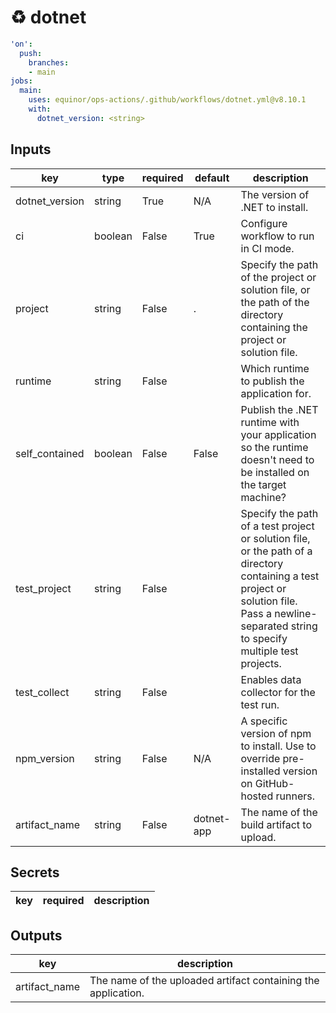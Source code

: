 # ♻ dotnet

```yaml
'on':
  push:
    branches:
    - main
jobs:
  main:
    uses: equinor/ops-actions/.github/workflows/dotnet.yml@v8.10.1
    with:
      dotnet_version: <string>

```

## Inputs

key | type | required | default | description
--- | --- | --- | --- | ---
dotnet_version | string | True | N/A | The version of .NET to install.
ci | boolean | False | True | Configure workflow to run in CI mode.
project | string | False | . | Specify the path of the project or solution file, or the path of the directory containing the project or solution file.
runtime | string | False |  | Which runtime to publish the application for.
self_contained | boolean | False | False | Publish the .NET runtime with your application so the runtime doesn't need to be installed on the target machine?
test_project | string | False |  | Specify the path of a test project or solution file, or the path of a directory containing a test project or solution file. Pass a newline-separated string to specify multiple test projects.
test_collect | string | False |  | Enables data collector for the test run.
npm_version | string | False | N/A | A specific version of npm to install. Use to override pre-installed version on GitHub-hosted runners.
artifact_name | string | False | dotnet-app | The name of the build artifact to upload.

## Secrets

key | required | description
--- | --- | ---

## Outputs

key | description
--- | ---
artifact_name | The name of the uploaded artifact containing the application.
